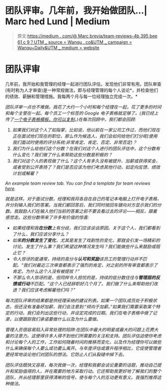 # 团队评审。几年前，我开始做团队…| Marc hed Lund | Medium

> 原文:[https://medium . com/@ Marc brevia/team-reviews-4b 395 bee 61 c 9？UTM _ source = Wanqu . co&UTM _ campaign = Wanqu+Daily&UTM _ medium = website](https://medium.com/@marcprecipice/team-reviews-4b395bee61c9?utm_source=wanqu.co&utm_campaign=Wanqu+Daily&utm_medium=website)

# 团队评审

几年前，我开始和我管理的经理一起进行团队评估，发现他们非常有用。团队审查(有时称为人才审查)是一种常规做法，即与经理管理的每个人谈论*，并检查他们的绩效、薪酬和管理措施。我每两个月与每一位经理独立完成一次。*

*团队评审一点也不难做。我花了大约一个小时和每个经理在一起，花了更多的时间和每个主管在一起。每个员工一个标签的 Google 电子表格就足够了。(我已经上传了[一个电子表格模板，你可以复制](https://docs.google.com/spreadsheets/d/10CjReT7DSCjkD5StIIWbWmP9r0Awuy8RoW6th34vZY4/edit?usp=sharing)。)在每次回顾中，我们都会回顾:*

1.  *如果我们对这个人了如指掌，比如说，他以前在一家公司工作过，而他们现在正在面试他们现在的职位，那么作为候选人，我们会如何给他们打分呢(使用我们面试时使用的评分系统:非常肯定、肯定、否定、非常否定)？*
2.  *我们为什么给他们这个分数？在我们对这个人进行的团队评估中，这个分数有什么变化？我们做了什么来帮助这些分数是积极的？*
3.  *我们对这个人的表现做了什么？这个人有多久没有被提升、加薪或获得奖金，或者受到公开表扬了？我们是否应该为他们考虑其他行动，如定向反馈、绩效计划或解雇？*



*An example team review tab. You can find a template for team reviews [here](https://docs.google.com/spreadsheets/d/10CjReT7DSCjkD5StIIWbWmP9r0Awuy8RoW6th34vZY4/edit?usp=sharing).*



*就是这样。对于面试分数，经理和我将各自在自己的笔记本电脑上打开电子表格，并分别输入我们的答案。当我们都回答后，我们同时按回车键向对方显示我们的分数。我鼓励人们在输入他们当前的答案之前不要去看过去的评论——相反，跟着感觉走。这些分数带来了许多有价值的惊喜:*

*   *如果经理和我**在分数**上有分歧，我们应该谈谈原因。关于这个人，我们都看到了什么，我们应该分享什么？*
*   *如果**的分数发生了变化**，尤其是发生了戏剧性的变化，那就会引发一场精彩的讨论。发生了什么事？我们希望这种情况发生吗？我们能做些什么来鼓励或阻止它？*
*   *令人惊讶的是通常，持续的高分与**认可和奖励**该员工的管理行动并不匹配。“我们对最近三次审查都表示了强烈的肯定，对之前的所有审查都表示了肯定。为什么这个人没有被提拔？”*
*   *不那么令人惊讶的是，但同样令人担忧的是，持续的低分数往往与**管理层的反馈或行动**不匹配。“这个人已经辞职好几个月了。我们做了什么来帮助他们改进？我们应该考虑解雇他们吗？”*

*每次团队评审的结果都是供经理采纳的建议列表。如果一个团队成员处于积极状态，但还没有准备好加薪，我们会注意到:“倾向于加薪。”如果我们需要采取某个特定的行动，我们会列出这些行动，并设定完成的日期。我们在电子表格中做了记录，以便跟踪我们承诺要做什么以及为什么要做。*

*管理人员很容易陷入异常处理的陷阱:在团队中最大的明星或最大的问题上花费大量的注意力。这使得许多人得不到他们所需要的关注和支持。团队评估迫使你考虑和讨论每个人的工作，工作如何随着时间的推移而变化，以及作为经理你可以做些什么来确保每个人要么成功要么离开。与年度评估或晋升程序相比，它促使管理者更经常地谈论他们对团队的想法。它防止人们从裂缝中掉下去。*

*团队评估既快又容易，每次我做一次，经理和我都会谈论重要的话题，推动自己提升和奖励值得的人，并在需要的地方采取行动。它还帮助我更好地了解我们的整个团队，并从经理那里获得清晰的信号，使与每个人的互动更有意义。我强烈推荐这种做法。*